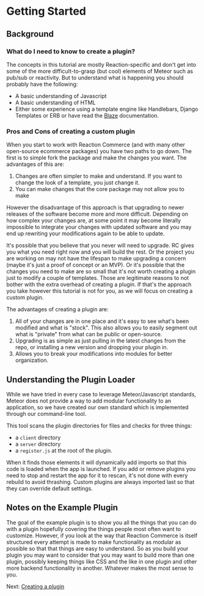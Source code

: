 # Getting Started

## Background

### What do I need to know to create a plugin?

The concepts in this tutorial are mostly Reaction-specific and don't get into some of the more difficult-to-grasp (but cool)
elements of Meteor such as pub/sub or reactivity. But to understand what is happening you should probably have the following:

-   A basic understanding of Javascript
-   A basic understanding of HTML
-   Either some experience using a template engine like Handlebars, Django Templates or ERB or have read the [Blaze](http://blazejs.org/guide/introduction.html) documentation.

### Pros and Cons of creating a custom plugin

When you start to work with Reaction Commerce (and with many other open-source ecommerce packages) you have two paths to go down. The first is to simple fork the package and make the changes you want. The advantages of this are:

1.  Changes are often simpler to make and understand. If you want to change the look of a template, you just change it.
2.  You can make changes that the core package may not allow you to make

However the disadvantage of this approach is that upgrading to newer releases of the software become more and more difficult. Depending on how complex your changes are, at some point it may become literally impossible to integrate your changes with updated software and you may end up rewriting your modifications again to be able to update.

It's possible that you believe that you never will need to upgrade. RC gives you what you need right now and you will build the rest. Or the project you are working on may not have the lifespan to make upgrading a concern (maybe it's just a proof of concept or an MVP). Or it's possible that the changes you need to make are so small that it's not worth creating a plugin just to modify a couple of templates. Those are legitimate reasons to not bother with the extra overhead of creating a plugin. If that's the approach you take however this tutorial is not for you, as we will focus on creating a custom plugin.

The advantages of creating a plugin are:

1.  All of your changes are in one place and it's easy to see what's been modified and what is "stock". This also allows you to easily segment out what is "private" from what can be public or open-source.
2.  Upgrading is as simple as just pulling in the latest changes from the repo, or installing a new version and dropping your plugin in.
3.  Allows you to break your modifications into modules for better organization.

## Understanding the Plugin Loader

While we have tried in every case to leverage Meteor/Javascript standards, Meteor does not provide a way to add modular
functionality to an application, so we have created our own standard which is implemented through our command-line tool.

This tool scans the plugin directories for files and checks for three things:

-   a `client` directory
-   a `server` directory
-   a `register.js` at the root of the plugin.

When it finds those elements it will dynamically add imports so that this code is loaded when the app is launched.
If you add or remove plugins you need to stop and restart the app for it to rescan, it's not done with every rebuild to
avoid thrashing. Custom plugins are always imported last so that they can override default settings.

## Notes on the Example Plugin

The goal of the example plugin is to show you all the things that you can do with a plugin hopefully covering the things
people most often want to customize. However, if you look at the way that Reaction Commerce is itself structured every
attempt is made to make functionality as modular as possible so that that things are easy to understand. So as you build your plugin you may want to consider that you may want to build
more than one plugin, possibly keeping things like CSS and the like in one plugin and other more backend functionality
in another. Whatever makes the most sense to you.

Next: [Creating a plugin](/developer/tutorial/plugin-creating-2.md)
